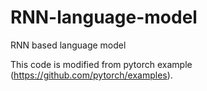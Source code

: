 # RNN-language-model
RNN based language model

This code is modified from pytorch example (https://github.com/pytorch/examples).
